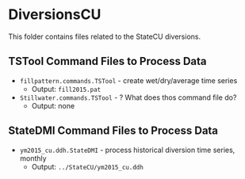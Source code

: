 # DiversionsCU #

This folder contains files related to the StateCU diversions.

## TSTool Command Files to Process Data ##

* `fillpattern.commands.TSTool` - create wet/dry/average time series
	+ Output: `fill2015.pat`
* `Stillwater.commands.TSTool` - ? What does thos command file do?
	+ Output: none

## StateDMI Command Files to Process Data ##

* `ym2015_cu.ddh.StateDMI` - process historical diversion time series, monthly
	+ Output: `../StateCU/ym2015_cu.ddh`

